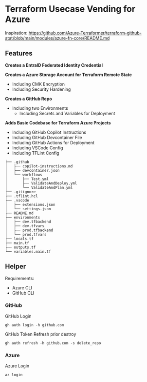 # Terraform Usecase Vending for Azure

Inspiration: <https://github.com/Azure-Terraformer/terraform-github-atat/blob/main/modules/azure-fn-core/README.md>

## Features

**Creates a EntraID Federated Identity Credential**

**Creates a Azure Storage Account for Terraform Remote State**

- Including CMK Encryption
- Including Security Hardening

**Creates a GitHub Repo**

- Including two Environments
  - Including Secrets and Variables for Deployment

**Adds Basic Codebase for Terraform Azure Projects**

- Including GitHub Copilot Instructions
- Including GitHub Devcontainer File
- Including GitHub Actions for Deployment
- Including VSCode Config
- Including TFLint Config

```
├── .github
│   ├── copilot-instructions.md
│   ├── devcontainer.json
│   └── workflows
│       ├── Test.yml
│       ├── ValidateAndDeploy.yml
│       └── ValidateAndPlan.yml
├── .gitignore
├── .tflint.hcl
├── .vscode
│   ├── extensions.json
│   └── settings.json
├── README.md
├── environments
│   ├── dev.tfbackend
│   ├── dev.tfvars
│   ├── prod.tfbackend
│   └── prod.tfvars
├── locals.tf
├── main.tf
├── outputs.tf
└── variables.main.tf
```

## Helper

Requirements:

- Azure CLI
- GitHub CLI

### GitHub

GitHub Login

```
gh auth login -h github.com 
```

GitHub Token Refresh prior destroy

```
gh auth refresh -h github.com -s delete_repo
```

### Azure

Azure Login

```
az login
```